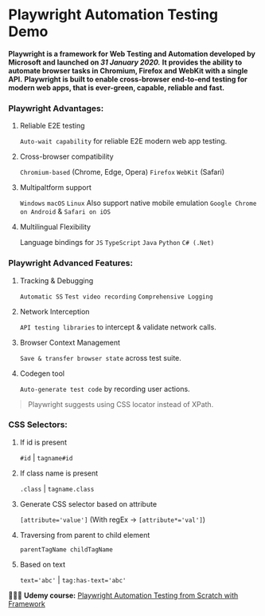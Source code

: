 # Playwright Automation Testing Demo

**Playwright is a framework for Web Testing and Automation developed by Microsoft and launched on _31 January 2020._**
**It provides the ability to automate browser tasks in Chromium, Firefox and WebKit with a single API.**
**Playwright is built to enable cross-browser end-to-end testing for modern web apps, that is ever-green, capable, reliable and fast.**

### Playwright Advantages:

1. Reliable E2E testing

   `Auto-wait capability` for reliable E2E modern web app testing.

2. Cross-browser compatibility

   `Chromium-based` (Chrome, Edge, Opera) `Firefox` `WebKit` (Safari)

3. Multipaltform support

   `Windows` `macOS` `Linux`
   Also support native mobile emulation `Google Chrome on Android` & `Safari on iOS`

4. Multilingual Flexibility

   Language bindings for `JS` `TypeScript` `Java` `Python` `C# (.Net)`

### Playwright Advanced Features:

1. Tracking & Debugging

   `Automatic SS` `Test video recording` `Comprehensive Logging`

2. Network Interception

   `API testing libraries` to intercept & validate network calls.

3. Browser Context Management

   `Save & transfer browser state` across test suite.

4. Codegen tool

   `Auto-generate test code` by recording user actions.

> Playwright suggests using CSS locator instead of XPath.

### CSS Selectors:

1. If id is present

   `#id` | `tagname#id`

2. If class name is present

   `.class` | `tagname.class`

3. Generate CSS selector based on attribute

   `[attribute='value']`
   (With regEx -> `[attribute*='val']`)

4. Traversing from parent to child element

   `parentTagName childTagName`

5. Based on text

   `text='abc'` | `tag:has-text='abc'`

🧑🏻‍💻 **Udemy course:** [Playwright Automation Testing from Scratch with Framework](https://www.udemy.com/course/playwright-tutorials-automation-testing/)
